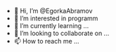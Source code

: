 - 👋 Hi, I’m @EgorkaAbramov
- 👀 I’m interested in programm
- 🌱 I’m currently learning ...
- 💞️ I’m looking to collaborate on ...
- 📫 How to reach me ...

<!---
EgorkaAbramov/EgorkaAbramov is a ✨ special ✨ repository because its `README.md` (this file) appears on your GitHub profile.
You can click the Preview link to take a look at your changes.
--->
